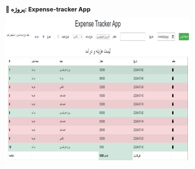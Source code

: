 ### 📑 پروژه: Expense-tracker App
<img src="https://github.com/aligoodini/expense-tracker/blob/main/Screenshot%202024-07-15%20115146.png" alt="drawing" style="width:900px; height:400px"/>
